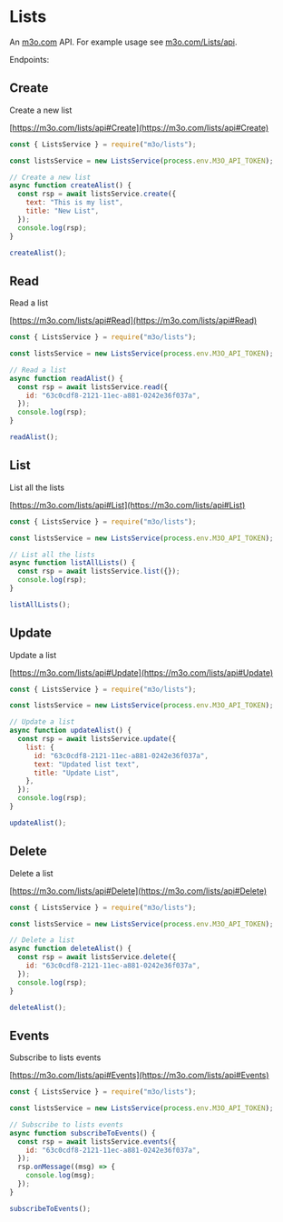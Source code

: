 # Lists

An [m3o.com](https://m3o.com) API. For example usage see [m3o.com/Lists/api](https://m3o.com/Lists/api).

Endpoints:

## Create

Create a new list

[https://m3o.com/lists/api#Create](https://m3o.com/lists/api#Create)

```js
const { ListsService } = require("m3o/lists");

const listsService = new ListsService(process.env.M3O_API_TOKEN);

// Create a new list
async function createAlist() {
  const rsp = await listsService.create({
    text: "This is my list",
    title: "New List",
  });
  console.log(rsp);
}

createAlist();
```

## Read

Read a list

[https://m3o.com/lists/api#Read](https://m3o.com/lists/api#Read)

```js
const { ListsService } = require("m3o/lists");

const listsService = new ListsService(process.env.M3O_API_TOKEN);

// Read a list
async function readAlist() {
  const rsp = await listsService.read({
    id: "63c0cdf8-2121-11ec-a881-0242e36f037a",
  });
  console.log(rsp);
}

readAlist();
```

## List

List all the lists

[https://m3o.com/lists/api#List](https://m3o.com/lists/api#List)

```js
const { ListsService } = require("m3o/lists");

const listsService = new ListsService(process.env.M3O_API_TOKEN);

// List all the lists
async function listAllLists() {
  const rsp = await listsService.list({});
  console.log(rsp);
}

listAllLists();
```

## Update

Update a list

[https://m3o.com/lists/api#Update](https://m3o.com/lists/api#Update)

```js
const { ListsService } = require("m3o/lists");

const listsService = new ListsService(process.env.M3O_API_TOKEN);

// Update a list
async function updateAlist() {
  const rsp = await listsService.update({
    list: {
      id: "63c0cdf8-2121-11ec-a881-0242e36f037a",
      text: "Updated list text",
      title: "Update List",
    },
  });
  console.log(rsp);
}

updateAlist();
```

## Delete

Delete a list

[https://m3o.com/lists/api#Delete](https://m3o.com/lists/api#Delete)

```js
const { ListsService } = require("m3o/lists");

const listsService = new ListsService(process.env.M3O_API_TOKEN);

// Delete a list
async function deleteAlist() {
  const rsp = await listsService.delete({
    id: "63c0cdf8-2121-11ec-a881-0242e36f037a",
  });
  console.log(rsp);
}

deleteAlist();
```

## Events

Subscribe to lists events

[https://m3o.com/lists/api#Events](https://m3o.com/lists/api#Events)

```js
const { ListsService } = require("m3o/lists");

const listsService = new ListsService(process.env.M3O_API_TOKEN);

// Subscribe to lists events
async function subscribeToEvents() {
  const rsp = await listsService.events({
    id: "63c0cdf8-2121-11ec-a881-0242e36f037a",
  });
  rsp.onMessage((msg) => {
    console.log(msg);
  });
}

subscribeToEvents();
```

